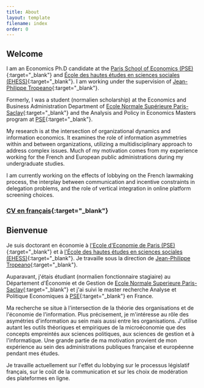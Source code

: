 ```yaml
---
title: About
layout: template
filename: index
order: 0
---  
```


## Welcome

I am an Economics Ph.D candidate at the [Paris School of Economics (PSE)](https://www.parisschoolofeconomics.eu/en/){:target="_blank"} and [École des hautes études en sciences sociales (EHESS)](https://www.ehess.fr/fr){:target="_blank"}. I am working under the supervision of [Jean-Philippe Tropeano](https://www.parisschoolofeconomics.eu/fr/tropeano-jean-philippe/){:target="_blank"}.

Formerly, I was a student (normalien scholarship) at the Economics and Business Administration Department of [Ecole Normale Supérieure Paris-Saclay](https://ens-paris-saclay.fr/en/application/competitive-admission){:target="_blank"} and the Analysis and Policy in Economics Masters program at [PSE](https://www.parisschoolofeconomics.eu/en/teaching/masters-program/ape-analysis-policy-in-economics/){:target="_blank"}. 

My research is at the intersection of organizational dynamics and information economics. It examines the role of information asymmetries within and between organizations, utilizing a multidisciplinary approach to address complex issues. Much of my motivation comes from my experience working for the French and European public administrations during my undergraduate studies.

I am currently working on the effects of lobbying on the French lawmaking process, the interplay between communication and incentive constraints in delegation problems, and the role of vertical integration in online platform screening choices. 

### [CV en français](https://raw.githubusercontent.com/grasclement/grasclement.github.io/main/documents/Gras_CV_fr.pdf){:target="_blank"}


## Bienvenue

Je suis doctorant en économie à [l'Ecole d'Economie de Paris (PSE)](https://www.parisschoolofeconomics.eu/en){:target="_blank"} et à [l'École des hautes études en sciences sociales (EHESS)](https://www.ehess.fr/fr){:target="_blank"}. Je travaille sous la direction de [Jean-Philippe Tropeano](https://www.parisschoolofeconomics.eu/fr/tropeano-jean-philippe/){:target="_blank"}.

Auparavant, j'étais étudiant (normalien fonctionnaire stagiaire) au Département d'Économie et de Gestion de [Ecole Normale Superieure Paris-Saclay](https://ens-paris-saclay.fr/en/application/competitive-admission){:target="_blank"} et j'ai suivi le master recherche Analyse et Politique Economiques à [PSE](https://www.parisschoolofeconomics.eu/fr/teaching/masters-program/ape-analysis-policy-in-economics/){:target="_blank"} en France.

Ma recherche se situe à l'intersection de la théorie des organisations et de l'économie de l'information. Plus précisement, je m'intéresse au rôle des asymétries d'information au sein mais aussi entre les organisations. J'utilise autant les outils théoriques et empiriques de la microéconomie que des concepts empreintés aux sciences politiques, aux sciences de gestion et à l'informatique. Une grande partie de ma motivation provient de mon expérience au sein des administrations publiques française et européenne pendant mes études.

Je travaille actuellement sur l'effet du lobbying sur le processus législatif français, sur le coût de la communication et sur les choix de modération des plateformes en ligne.

